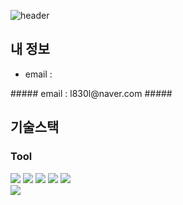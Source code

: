 
![header](https://capsule-render.vercel.app/api?type=venom&height=200&text=GitHub%20Read%20Me&fontSize=70&color=20:003741,80:C8B69D,100:400000&stroke=405751)

## 내 정보
<ul>
  <li>email : </li>
</ul>
##### email : l830l@naver.com
##### 

## 기술스택 
### Tool
<span>
  <img src="https://img.shields.io/badge/Adobe-FF0000?style=flat-square&logo=adobe&logoColor=FFFFFF"/>
</span>
<span>
  <img src="https://img.shields.io/badge/Adobe Photoshop-182B8B?style=flat-square&logo=adobephotoshop&logoColor=FFFFFF"/></span>
<span>
  <img src="https://img.shields.io/badge/Adobe Illustrator-DD8100?style=flat-square&logo=adobeillustrator&logoColor=FFFFFF"/>
</span>
<span>
  <img src="https://img.shields.io/badge/Adobe-F609E9?style=flat-square&logo=adobexd&logoColor=FFFFFF"/>
</span>
<span>
  <img src="https://img.shields.io/badge/Figma-F24E1E?style=flat-square&logo=figma&logoColor=FFFFFF"/>
</span>
<br>
<span>
  <img src="https://img.shields.io/badge/Git-F05032?style=flat-square&logo=git&logoColor=FFFFFF"/>
</span>
